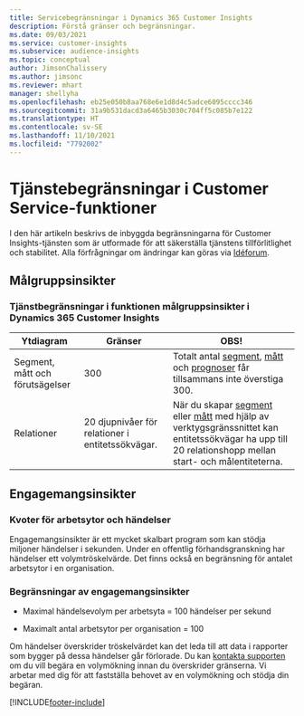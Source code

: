 ```yaml
---
title: Servicebegränsningar i Dynamics 365 Customer Insights
description: Förstå gränser och begränsningar.
ms.date: 09/03/2021
ms.service: customer-insights
ms.subservice: audience-insights
ms.topic: conceptual
author: JimsonChalissery
ms.author: jimsonc
ms.reviewer: mhart
manager: shellyha
ms.openlocfilehash: eb25e050b8aa768e6e1d8d4c5adce6095cccc346
ms.sourcegitcommit: 31a9b531dacd3a6465b3030c704ff5c085b7e122
ms.translationtype: HT
ms.contentlocale: sv-SE
ms.lasthandoff: 11/10/2021
ms.locfileid: "7792002"
---
```

# <a name="service-limits-in-customer-insights-capabilities"></a>Tjänstebegränsningar i Customer Service-funktioner

I den här artikeln beskrivs de inbyggda begränsningarna för Customer Insights-tjänsten som är utformade för att säkerställa tjänstens tillförlitlighet och stabilitet. Alla förfrågningar om ändringar kan göras via [Idéforum](https://go.microsoft.com/fwlink/?linkid=2074172). 

## <a name="audience-insights"></a>Målgruppsinsikter

### <a name="service-limits-in-dynamics-365-customer-insights-audience-insights-capability"></a>Tjänstbegränsningar i funktionen målgruppsinsikter i Dynamics 365 Customer Insights

| Ytdiagram  | Gränser  | OBS! |
|-------------|---------------------------------------------------------------------|---------------------------------------------------------------------|
| Segment, mått och förutsägelser | 300  | Totalt antal [segment](audience-insights/segments.md), [mått](audience-insights/measures.md) och [prognoser](audience-insights/predictions.md) får tillsammans inte överstiga 300.  |
| Relationer | 20 djupnivåer för relationer i entitetssökvägar. | När du skapar [segment](audience-insights/segments.md) eller [mått](audience-insights/measures.md) med hjälp av verktygsgränssnittet kan entitetssökvägar ha upp till 20 relationshopp mellan start- och målentiteterna.  |


## <a name="engagement-insights"></a>Engagemangsinsikter

### <a name="workspace-and-event-quotas"></a>Kvoter för arbetsytor och händelser

Engagemangsinsikter är ett mycket skalbart program som kan stödja miljoner händelser i sekunden. Under en offentlig förhandsgranskning har händelser ett volymtröskelvärde. Det finns också en begränsning för antalet arbetsytor i en organisation.

### <a name="engagement-insights-limits"></a>Begränsningar av engagemangsinsikter

- Maximal händelsevolym per arbetsyta = 100 händelser per sekund

- Maximalt antal arbetsytor per organisation = 100

Om händelser överskrider tröskelvärdet kan det leda till att data i rapporter som bygger på dessa händelser går förlorade. Du kan [kontakta supporten](https://go.microsoft.com/fwlink/?linkid=2145734) om du vill begära en volymökning innan du överskrider gränserna. Vi arbetar med dig för att fastställa behovet av en volymökning och stödja din begäran.


[!INCLUDE[footer-include](includes/footer-banner.md)]
